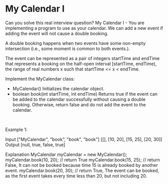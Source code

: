 # My Calendar I

Can you solve this real interview question? My Calendar I - You are implementing a program to use as your calendar. We can add a new event if adding the event will not cause a double booking.

A double booking happens when two events have some non-empty intersection (i.e., some moment is common to both events.).

The event can be represented as a pair of integers startTime and endTime that represents a booking on the half-open interval [startTime, endTime), the range of real numbers x such that startTime <= x < endTime.

Implement the MyCalendar class:

 * MyCalendar() Initializes the calendar object.
 * boolean book(int startTime, int endTime) Returns true if the event can be added to the calendar successfully without causing a double booking. Otherwise, return false and do not add the event to the calendar.

 

Example 1:


Input
["MyCalendar", "book", "book", "book"]
[[], [10, 20], [15, 25], [20, 30]]
Output
[null, true, false, true]

Explanation
MyCalendar myCalendar = new MyCalendar();
myCalendar.book(10, 20); // return True
myCalendar.book(15, 25); // return False, It can not be booked because time 15 is already booked by another event.
myCalendar.book(20, 30); // return True, The event can be booked, as the first event takes every time less than 20, but not including 20.